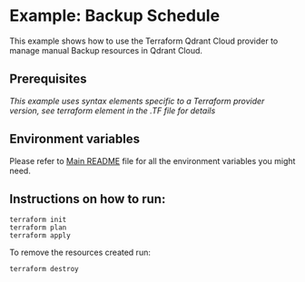 # Example: Backup Schedule

This example shows how to use the Terraform Qdrant Cloud provider to manage manual Backup resources in Qdrant Cloud.

## Prerequisites

*This example uses syntax elements specific to a Terraform provider version, see terraform element in the .TF file for details*

## Environment variables
Please refer to [Main README](../../README.md) file for all the environment variables you might need.

## Instructions on how to run:
```
terraform init
terraform plan
terraform apply
```

To remove the resources created run:
```
terraform destroy
``` 
